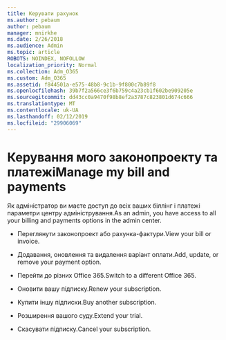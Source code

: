 ```yaml
---
title: Керувати рахунок
ms.author: pebaum
author: pebaum
manager: mnirkhe
ms.date: 2/26/2018
ms.audience: Admin
ms.topic: article
ROBOTS: NOINDEX, NOFOLLOW
localization_priority: Normal
ms.collection: Adm_O365
ms.custom: Adm_O365
ms.assetid: f844501a-e575-48b8-9c1b-9f800c7b89f8
ms.openlocfilehash: 39b7f2a566ce3f6b759c4a23cb1f602be909205e
ms.sourcegitcommit: dd43cc0a9470f98b8ef2a3787c823801d674c666
ms.translationtype: MT
ms.contentlocale: uk-UA
ms.lasthandoff: 02/12/2019
ms.locfileid: "29906069"
---
```

# <a name="manage-my-bill-and-payments"></a><span data-ttu-id="c3001-102">Керування мого законопроекту та платежі</span><span class="sxs-lookup"><span data-stu-id="c3001-102">Manage my bill and payments</span></span>

<span data-ttu-id="c3001-103">Як адміністратор ви маєте доступ до всіх ваших біллінг і платежі параметри центру адміністрування.</span><span class="sxs-lookup"><span data-stu-id="c3001-103">As an admin, you have access to all your billing and payments options in the admin center.</span></span>
  
- <span data-ttu-id="c3001-104">Переглянути законопроект або рахунка-фактури.</span><span class="sxs-lookup"><span data-stu-id="c3001-104">View your bill or invoice.</span></span>
    
- <span data-ttu-id="c3001-105">Додавання, оновлення та видалення варіант оплати.</span><span class="sxs-lookup"><span data-stu-id="c3001-105">Add, update, or remove your payment option.</span></span>
    
- <span data-ttu-id="c3001-106">Перейти до різних Office 365.</span><span class="sxs-lookup"><span data-stu-id="c3001-106">Switch to a different Office 365.</span></span>
    
- <span data-ttu-id="c3001-107">Оновити вашу підписку.</span><span class="sxs-lookup"><span data-stu-id="c3001-107">Renew your subscription.</span></span>
    
- <span data-ttu-id="c3001-108">Купити іншу підписки.</span><span class="sxs-lookup"><span data-stu-id="c3001-108">Buy another subscription.</span></span>
    
- <span data-ttu-id="c3001-109">Розширення вашого суду.</span><span class="sxs-lookup"><span data-stu-id="c3001-109">Extend your trial.</span></span>
    
- <span data-ttu-id="c3001-110">Скасувати підписку.</span><span class="sxs-lookup"><span data-stu-id="c3001-110">Cancel your subscription.</span></span>
    

